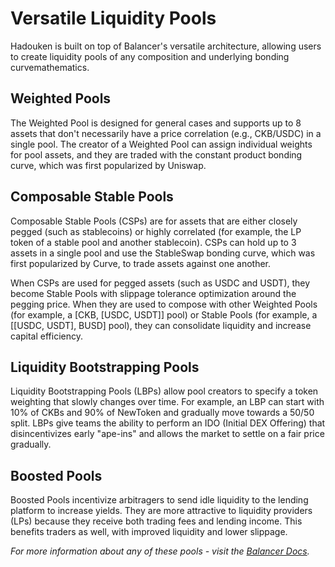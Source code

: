 # Versatile Liquidity Pools

Hadouken is built on top of Balancer's versatile architecture, allowing users to create liquidity pools of any composition and underlying bonding curvemathematics.

## ​Weighted Pools​ <a href="#weighted-pools" id="weighted-pools"></a>

The Weighted Pool is designed for general cases and supports up to 8 assets that don't necessarily have a price correlation (e.g., CKB/USDC) in a single pool. The creator of a Weighted Pool can assign individual weights for pool assets, and they are traded with the constant product bonding curve, which was first popularized by Uniswap.

## ​Composable Stable Pools​ <a href="#metastable-pools" id="metastable-pools"></a>

Composable Stable Pools (CSPs) are for assets that are either closely pegged (such as stablecoins) or highly correlated (for example, the LP token of a stable pool and another stablecoin). CSPs can hold up to 3 assets in a single pool and use the StableSwap bonding curve, which was first popularized by Curve, to trade assets against one another.

When CSPs are used for pegged assets (such as USDC and USDT), they become Stable Pools with slippage tolerance optimization around the pegging price. When they are used to compose with other Weighted Pools (for example, a [CKB, [USDC, USDT]] pool) or Stable Pools (for example, a [[USDC, USDT], BUSD] pool), they can consolidate liquidity and increase capital efficiency.

## ​Liquidity Bootstrapping Pools​ <a href="#liquidity-bootstrapping-pools" id="liquidity-bootstrapping-pools"></a>

Liquidity Bootstrapping Pools (LBPs) allow pool creators to specify a token weighting that slowly changes over time. For example, an LBP can start with 10% of CKBs and 90% of NewToken and gradually move towards a 50/50 split. LBPs give teams the ability to perform an IDO (Initial DEX Offering) that disincentivizes early "ape-ins" and allows the market to settle on a fair price gradually.

## Boosted Pools

Boosted Pools incentivize arbitragers to send idle liquidity to the lending platform to increase yields. They are more attractive to liquidity providers (LPs) because they receive both trading fees and lending income. This benefits traders as well, with improved liquidity and lower slippage.

_For more information about any of these pools - visit the_ [_Balancer Docs_](https://docs.balancer.fi/products/balancer-pools)_._
